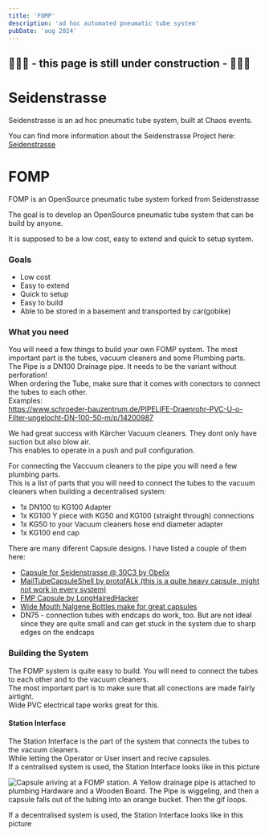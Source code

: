 ```yaml
---
title: 'FOMP'
description: 'ad hoc automated pneumatic tube system'
pubDate: 'aug 2024'
---
```



## 👷🏻‍♀️ - this page is still under construction - 👷🏻‍♀️

# Seidenstrasse


Seidenstrasse is an ad hoc pneumatic tube system, built at Chaos events.

You can find more information about the Seidenstrasse Project here: [Seidenstrasse](/blog/seidenstrasse.html)

# FOMP


FOMP is an OpenSource pneumatic tube system forked from Seidenstrasse

The goal is to develop an OpenSource pneumatic tube system that can be build by anyone.

It is supposed to be a low cost, easy to extend and quick to setup system.

### Goals

*   Low cost
*   Easy to extend
*   Quick to setup
*   Easy to build
*   Able to be stored in a basement and transported by car(gobike)

### What you need

You will need a few things to build your own FOMP system. The most important part is the tubes, vacuum cleaners and some Plumbing parts.  
The Pipe is a DN100 Drainage pipe. It needs to be the variant without perforation!  
When ordering the Tube, make sure that it comes with conectors to connect the tubes to each other.  
Examples:  
https://www.schroeder-bauzentrum.de/PIPELIFE-Draenrohr-PVC-U-o-Filter-ungelocht-DN-100-50-m/p/14200987  
  
We had great success with Kärcher Vacuum cleaners. They dont only have suction but also blow air.  
This enables to operate in a push and pull configuration.  
  
For connecting the Vaccuum cleaners to the pipe you will need a few plumbing parts.  
This is a list of parts that you will need to connect the tubes to the vacuum cleaners when building a decentralised system:

*   1x DN100 to KG100 Adapter
*   1x KG100 Y piece with KG50 and KG100 (straight through) connections
*   1x KG50 to your Vacuum cleaners hose end diameter adapter
*   1x KG100 end cap

There are many diferent Capsule designs. I have listed a couple of them here:

*   [Capsule for Seidenstrasse @ 30C3 by Obelix](https://www.thingiverse.com/thing:214574)
*   [MailTubeCapsuleShell by protofALk (this is a quite heavy capsule, might not work in every system)](https://www.youmagine.com/designs/mailtubecapsuleshell)
*   [FMP Capsule by LongHairedHacker](https://github.com/LongHairedHacker/fmp-capsule)
*   [Wide Mouth Nalgene Bottles make for great capsules](https://nalgene.com/product/16oz-wide-mouth-bottle/?attribute_pa_color=blue)
*   DN75 - connection tubes with endcaps do work, too. But are not ideal since they are quite small and can get stuck in the system due to sharp edges on the endcaps

### Building the System

The FOMP system is quite easy to build. You will need to connect the tubes to each other and to the vacuum cleaners.  
The most important part is to make sure that all conections are made fairly airtight.  
Wide PVC electrical tape works great for this.  
  

#### Station Interface

The Station Interface is the part of the system that connects the tubes to the vacuum cleaners.  
While letting the Operator or User insert and recive capsules.  
If a centralised system is used, the Station Interface looks like in this picture  

![Capsule ariving at a FOMP station. A Yellow drainage pipe is attached to plumbing Hardware and a Wooden Board. The Pipe is wiggeling, and then a capsule falls out of the tubing into an orange bucket. Then the gif loops.](/fomp-capule-arrival.gif)

If a decentralised system is used, the Station Interface looks like in this picture